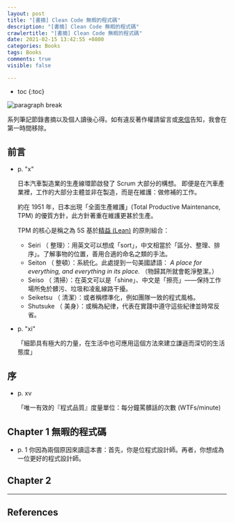 ```yaml
---
layout: post
title: "[書摘] Clean Code 無暇的程式碼"
description: "[書摘] Clean Code 無暇的程式碼"
crawlertitle: "[書摘] Clean Code 無暇的程式碼"
date: 2021-02-15 13:42:55 +0800
categories: Books
tags: Books
comments: true
visible: false

---
```


- toc
{:toc}

![paragraph break](https://order-brother.s3-ap-northeast-1.amazonaws.com/paragraph+break/separator-1.png)

系列筆記節錄書摘以及個人讀後心得。如有違反著作權請留言或[來信](mailto:stevencch99@gmail.com)告知，我會在第一時間移除。

## 前言

- p. "x"

  日本汽車製造業的生產線環節啟發了 Scrum 大部分的構想。
  即便是在汽車產業裡，工作的大部分主體並非在製造，而是在維護：做修補的工作。

  約在 1951 年，日本出現「全面生產維護」(Total Productive Maintenance, TPM) 的優質方針，此方針著重在維護更甚於生產。

  TPM 的核心是稱之為 5S 基於[精益 (Lean)](https://zh.wikipedia.org/wiki/%E7%B2%BE%E7%9B%8A%E7%94%9F%E7%94%A2) 的原則組合：

  - Seiri     （ 整理）：用英文可以想成「sort」，中文相當於「區分、整理、排序」。了解事物的位置，善用合適的命名之類的手法。
  - Seiton    （ 整頓）：系統化。此處提到一句美國諺語： *A place for everything, and everything in its place.* （物歸其所就會乾淨整潔。）
  - Seiso     （ 清掃）：在英文可以是「shine」、中文是「擦亮」——保持工作場所免於髒污、垃圾和凌亂線路干擾。
  - Seiketsu  （ 清潔）：或者稱標準化，例如團隊一致的程式風格。
  - Shutsuke  （ 美身）：或稱為紀律，代表在實踐中遵守這些紀律並時常反省。

- p. "xi"

  「細節具有極大的力量，在生活中也可應用這個方法來建立謙遜而深切的生活態度」

## 序

- p. xv

  「唯一有效的『程式品質』度量單位：每分鐘罵髒話的次數 (WTFs/minute)

## Chapter 1 無暇的程式碼

- p. 1
  你因為兩個原因來讀這本書：首先，你是位程式設計師。再者，你想成為一位更好的程式設計師。

## Chapter 2

---

## References

